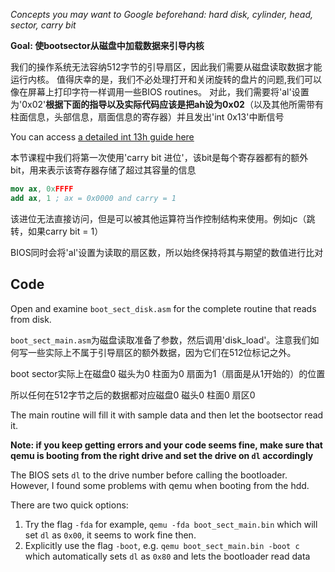 *Concepts you may want to Google beforehand: hard disk, cylinder, head, sector, 
carry bit*

**Goal: 使bootsector从磁盘中加载数据来引导内核**

我们的操作系统无法容纳512字节的引导扇区，因此我们需要从磁盘读取数据才能运行内核。
值得庆幸的是，我们不必处理打开和关闭旋转的盘片的问题,我们可以像在屏幕上打印字符一样调用一些BIOS routines。
对此，我们需要将'al'设置为'0x02'**根据下面的指导以及实际代码应该是把ah设为0x02**（以及其他所需带有柱面信息，头部信息，扇面信息的寄存器）并且发出'int 0x13'中断信号

You can access [a detailed int 13h guide here](http://stanislavs.org/helppc/int_13-2.html)

本节课程中我们将第一次使用'carry bit 进位'，该bit是每个寄存器都有的额外bit，用来表示该寄存器存储了超过其容量的信息
```nasm
mov ax, 0xFFFF
add ax, 1 ; ax = 0x0000 and carry = 1
```

该进位无法直接访问，但是可以被其他运算符当作控制结构来使用。例如jc（跳转，如果carry bit = 1）

BIOS同时会将'al'设置为读取的扇区数，所以始终保持将其与期望的数值进行比对


Code
----

Open and examine `boot_sect_disk.asm` for the complete routine that
reads from disk.

`boot_sect_main.asm`为磁盘读取准备了参数，然后调用'disk_load'。注意我们如何写一些实际上不属于引导扇区的额外数据，因为它们在512位标记之外。

boot sector实际上在磁盘0 磁头为0 柱面为0 扇面为1（扇面是从1开始的）的位置

所以任何在512字节之后的数据都对应磁盘0 磁头0 柱面0 扇区0

The main routine will fill it with sample data and then let the bootsector
read it.

**Note: if you keep getting errors and your code seems fine, make sure that qemu
is booting from the right drive and set the drive on `dl` accordingly**

The BIOS sets `dl` to the drive number before calling the bootloader. However,
I found some problems with qemu when booting from the hdd.

There are two quick options:

1. Try the flag `-fda` for example, `qemu -fda boot_sect_main.bin` which will set `dl`
as `0x00`, it seems to work fine then.
2. Explicitly use the flag `-boot`, e.g. `qemu boot_sect_main.bin -boot c` which 
automatically sets `dl` as `0x80` and lets the bootloader read data
